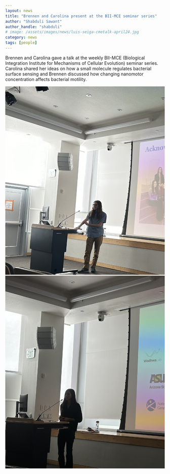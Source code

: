```yaml
---
layout: news
title: "Brennen and Carolina present at the BII-MCE seminar series"
author: "Shabduli Sawant"
author_handle: "shabduli"
# image: /assets/images/news/luis-seiga-cmetalk-april24.jpg
category: news
tags: [people]
---
```


Brennen and Carolina gave a talk at the weekly BII-MCE (Biological Integration Institute for Mechanisms of Cellular Evolution) seminar series. Carolina shared her ideas on how a small molecule regulates bacterial surface sensing and Brennen discussed how changing nanomotor concentration affects bacterial motility.

![Brennen's CME talk](/assets/images/news/brennen-cme-talk-2024.jpeg)
![Carolina's CME talk](assets/images/news/carolina-cme-talk-2024.jpeg)
